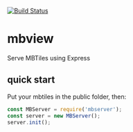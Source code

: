 [![Build Status](https://travis-ci.org/mapbox/mbview.svg?branch=master)](https://travis-ci.org/mapbox/mbview)

# mbview
Serve MBTiles using Express

## quick start
Put your mbtiles in the public folder, then:

```javascript
const MBServer = require('mbserver');
const server = new MBServer();
server.init();
```
